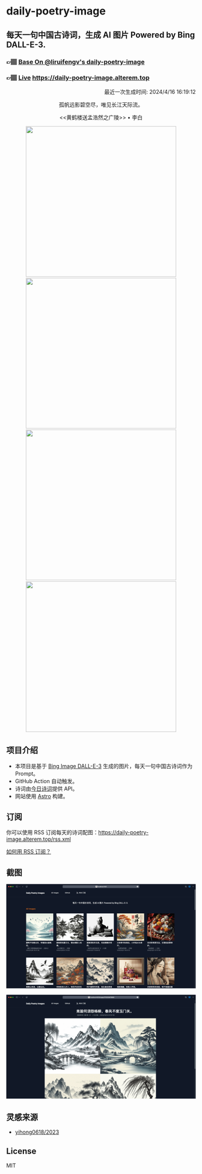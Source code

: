 
# daily-poetry-image

## 每天一句中国古诗词，生成 AI 图片 Powered by Bing DALL-E-3.

### 👉🏽 [Base On @liruifengv's daily-poetry-image](https://github.com/liruifengv/daily-poetry-image)

### 👉🏽 [Live](https://daily-poetry-image.alterem.top/) https://daily-poetry-image.alterem.top

<p align="right">
  最近一次生成时间: 2024/4/16 16:19:12
</p>
<p align="center">
孤帆远影碧空尽，唯见长江天际流。
</p>
<p align="center">
<<黄鹤楼送孟浩然之广陵>> • 李白
</p>
<p align="center">
<img src="https://tse1.mm.bing.net/th/id/OIG2.artOt6OEIk0WQ4I7CY1B" height="400" width="400" />
<img src="https://tse2.mm.bing.net/th/id/OIG2.__S6F_HZqHRiWdG8_4PI" height="400" width="400" />
<img src="https://tse3.mm.bing.net/th/id/OIG2.YJtkNyNtiC.l63Yi.zYV" height="400" width="400" />
<img src="https://tse1.mm.bing.net/th/id/OIG2.h0CpIqglMHiLK96h7MDA" height="400" width="400" />
</p>

## 项目介绍

-   本项目是基于 [Bing Image DALL-E-3](https://www.bing.com/images/create) 生成的图片，每天一句中国古诗词作为 Prompt。
-   GitHub Action 自动触发。
-   诗词由[今日诗词](https://www.jinrishici.com/)提供 API。
-   网站使用 [Astro](https://astro.build) 构建。

## 订阅

你可以使用 RSS 订阅每天的诗词配图：https://daily-poetry-image.alterem.top/rss.xml

[如何用 RSS 订阅？](https://zhuanlan.zhihu.com/p/55026716)

## 截图

![图片列表](./screenshots/Snipaste_2023-12-28_21-00-26.png)

![图片详情](./screenshots/Snipaste_2023-12-28_21-00-53.png)

## 灵感来源

-   [yihong0618/2023](https://github.com/yihong0618/2023)

## License

MIT
